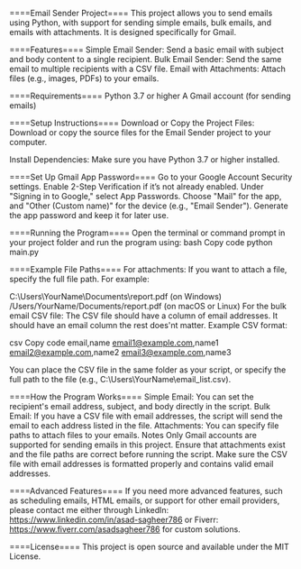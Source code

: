 ====Email Sender Project====
This project allows you to send emails using Python, with support for sending simple emails, bulk emails, and emails with attachments. It is designed specifically for Gmail.

====Features====
Simple Email Sender: Send a basic email with subject and body content to a single recipient.
Bulk Email Sender: Send the same email to multiple recipients with a CSV file.
Email with Attachments: Attach files (e.g., images, PDFs) to your emails.

====Requirements====
Python 3.7 or higher
A Gmail account (for sending emails)

====Setup Instructions====
Download or Copy the Project Files: Download or copy the source files for the Email Sender project to your computer.

Install Dependencies: Make sure you have Python 3.7 or higher installed.

====Set Up Gmail App Password====
Go to your Google Account Security settings.
Enable 2-Step Verification if it’s not already enabled.
Under "Signing in to Google," select App Passwords.
Choose "Mail" for the app, and "Other (Custom name)" for the device (e.g., "Email Sender").
Generate the app password and keep it for later use.

====Running the Program====
Open the terminal or command prompt in your project folder and run the program using:
bash
Copy code
python main.py

====Example File Paths====
For attachments: If you want to attach a file, specify the full file path. For example:

C:\Users\YourName\Documents\report.pdf (on Windows)
/Users/YourName/Documents/report.pdf (on macOS or Linux)
For the bulk email CSV file: The CSV file should have a column of email addresses. It should have an email column the rest does'nt matter. Example CSV format:

csv
Copy code
email,name
email1@example.com,name1
email2@example.com,name2
email3@example.com,name3

You can place the CSV file in the same folder as your script, or specify the full path to the file (e.g., C:\Users\YourName\email_list.csv).

====How the Program Works====
Simple Email: You can set the recipient's email address, subject, and body directly in the script.
Bulk Email: If you have a CSV file with email addresses, the script will send the email to each address listed in the file.
Attachments: You can specify file paths to attach files to your emails.
Notes
Only Gmail accounts are supported for sending emails in this project.
Ensure that attachments exist and the file paths are correct before running the script.
Make sure the CSV file with email addresses is formatted properly and contains valid email addresses.

====Advanced Features====
If you need more advanced features, such as scheduling emails, HTML emails, or support for other email providers, please contact me either through LinkedIn: https://www.linkedin.com/in/asad-sagheer786 or Fiverr: https://www.fiverr.com/asadsagheer786 for custom solutions.

====License====
This project is open source and available under the MIT License.